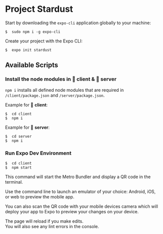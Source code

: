 # Project Stardust

Start by downloading the `expo-cli` application globally to your machine:

```terminal
$  sudo npm i -g expo-cli
```

Create your project with the Expo CLI:

```terminal
$  expo init stardust
```

## Available Scripts

### Install the node modules in 📁 client & 📁 server

`npm i` installs all defined node modules that are required in `/client/package.json` and `/server/package.json`.

Example for 📁 **client**:

```terminal
$  cd client
$  npm i
```

Example for 📁 **server**:

```terminal
$  cd server
$  npm i
```

### Run Expo Dev Environment

```terminal
$  cd client
$  npm start
```

This command will start the Metro Bundler and display a QR code in the terminal.

Use the command line to launch an emulator of your choice: Android, iOS, or web to preview the mobile app.

You can also scan the QR code with your mobile devices camera which will deploy your app to Expo to preview your changes on your device.

The page will reload if you make edits.\
You will also see any lint errors in the console.
